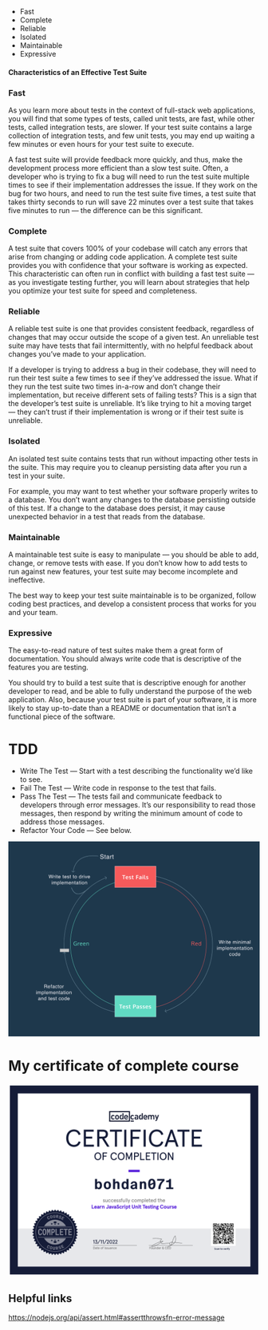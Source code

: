 - Fast
- Complete
- Reliable
- Isolated
- Maintainable
- Expressive

#### Characteristics of an Effective Test Suite
### Fast
As you learn more about tests in the context of full-stack web applications, you will find that some types of tests, called unit tests, are fast, while other tests, called integration tests, are slower. If your test suite contains a large collection of integration tests, and few unit tests, you may end up waiting a few minutes or even hours for your test suite to execute.

A fast test suite will provide feedback more quickly, and thus, make the development process more efficient than a slow test suite. Often, a developer who is trying to fix a bug will need to run the test suite multiple times to see if their implementation addresses the issue. If they work on the bug for two hours, and need to run the test suite five times, a test suite that takes thirty seconds to run will save 22 minutes over a test suite that takes five minutes to run — the difference can be this significant.

### Complete
A test suite that covers 100% of your codebase will catch any errors that arise from changing or adding code application. A complete test suite provides you with confidence that your software is working as expected. This characteristic can often run in conflict with building a fast test suite — as you investigate testing further, you will learn about strategies that help you optimize your test suite for speed and completeness.

### Reliable
A reliable test suite is one that provides consistent feedback, regardless of changes that may occur outside the scope of a given test. An unreliable test suite may have tests that fail intermittently, with no helpful feedback about changes you’ve made to your application.

If a developer is trying to address a bug in their codebase, they will need to run their test suite a few times to see if they’ve addressed the issue. What if they run the test suite two times in-a-row and don’t change their implementation, but receive different sets of failing tests? This is a sign that the developer’s test suite is unreliable. It’s like trying to hit a moving target — they can’t trust if their implementation is wrong or if their test suite is unreliable.

### Isolated
An isolated test suite contains tests that run without impacting other tests in the suite. This may require you to cleanup persisting data after you run a test in your suite.

For example, you may want to test whether your software properly writes to a database. You don’t want any changes to the database persisting outside of this test. If a change to the database does persist, it may cause unexpected behavior in a test that reads from the database.

### Maintainable
A maintainable test suite is easy to manipulate — you should be able to add, change, or remove tests with ease. If you don’t know how to add tests to run against new features, your test suite may become incomplete and ineffective.

The best way to keep your test suite maintainable is to be organized, follow coding best practices, and develop a consistent process that works for you and your team.

### Expressive
The easy-to-read nature of test suites make them a great form of documentation. You should always write code that is descriptive of the features you are testing.

You should try to build a test suite that is descriptive enough for another developer to read, and be able to fully understand the purpose of the web application. Also, because your test suite is part of your software, it is more likely to stay up-to-date than a README or documentation that isn’t a functional piece of the software.

# TDD

- Write The Test — Start with a test describing the functionality we’d like to see.
- Fail The Test — Write code in response to the test that fails.
- Pass The Test — The tests fail and communicate feedback to developers through error messages. It’s our responsibility to read those messages, then respond by writing the minimum amount of code to address those messages.
- Refactor Your Code — See below.

![image](./red-green-refactor-tdd.png)

# My certificate of complete course 
![image](./certificate.png)

## Helpful links

https://nodejs.org/api/assert.html#assertthrowsfn-error-message
